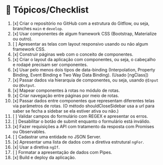 # 📖 Tópicos/Checklist

1. [x] Criar o repositório no GitHub com a estrutura do Gitflow, ou seja, branches `main` e `develop`.
2. [x] Usar componentes de algum framework CSS (Bootstrap, Materialize ou outro).
3. [ ] Apresentar as telas com layout responsivo usando ou não algum framework CSS.
4. [x] Construir páginas web com o conceito de componentes.
5. [x] Criar o layout da aplicação com componentes, ou seja, o cabeçalho e rodapé precisam ser componentes.
6. [x] Usar pelo menos dois tipos de data-binding (Interpolation, Property Binding, Event Binding e Two Way Data Binding). (Usado [ngClass])
7. [x] Passar dados via hierarquia de componentes, ou seja, usando `@Input` ou `@Output`.
8. [x] Mapear componentes à rotas no módulo de rotas.
9. [x] Criar navegação entre páginas por meio de rotas.
10. [x] Passar dados entre componentes que representam diferentes telas via parâmetros de rotas. (O método shouldCloseSidebar usa a url para saber se fecha a sidebar se ela estiver ativa ou não.)
11. [ ] Validar campos do formulário com REGEX e apresentar os erros.
12. [ ] Desabilitar o botão de submit enquanto o formulário está inválido.
13. [x] Fazer requisições a API com tratamento da resposta com Promises ou Observables.
14. [ ] Cadastrar uma entidade no JSON Server.
15. [x] Apresentar uma lista de dados com a diretiva estrutural `ngFor`.
16. [x] Usar a diretiva `ngIf`.
17. [ ] Formatar a apresentação de dados com Pipes.
18. [x] Build e deploy da aplicação.
